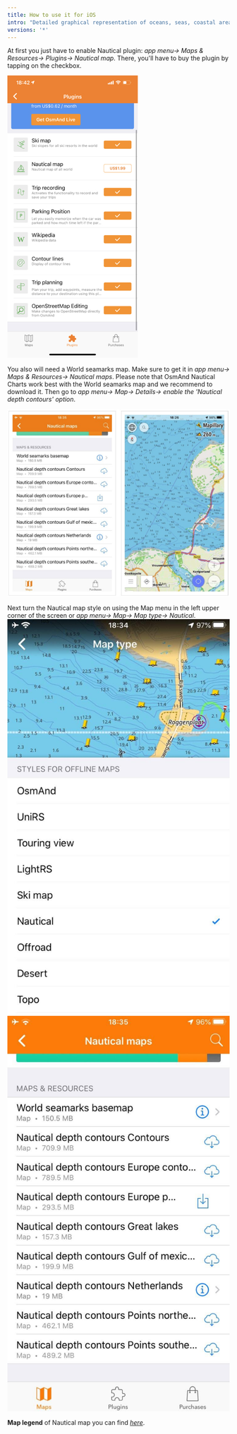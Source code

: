 ```yaml
---
title: How to use it for iOS
intro: "Detailed graphical representation of oceans, seas, coastal areas and rivers."
versions: '*'
---
```


At first you just have to enable Nautical plugin: _app menu-> Maps & Resources-> Plugins-> Nautical map_. There, you'll have to buy the plugin by tapping on the checkbox.

![Nautical maps on iOs](/assets/images/plugins/nautical-charts/nautical-charts-ios.jpg)

You also will need a World seamarks map. Make sure to get it in _app menu-> Maps & Resources-> Nautical maps_. Please note that OsmAnd Nautical Charts work best with the World seamarks map and we recommend to download it. Then go to _app menu-> Map-> Details-> enable the 'Nautical depth contours' option_.

![Nautical maps on iOs](/assets/images/plugins/nautical-charts/np_ios_1.jpg)

Next turn the Nautical map style on using the Map menu in the left upper corner of the screen or _app menu-> Map-> Map type-> Nautical_.
![Nautical maps on iOs](/assets/images/plugins/nautical-charts/nc_12.jpg)  ![Nautical maps on iOs](/assets/images/plugins/nautical-charts/nc_13.jpg)


**Map legend**  of Nautical map you can find  [_here_](https://osmand.net/help-online/map-legend#nautical).

